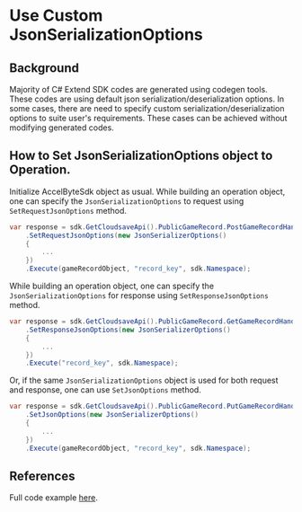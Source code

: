 # Use Custom JsonSerializationOptions

## Background
Majority of C# Extend SDK codes are generated using codegen tools. These codes are using default json serialization/deserialization options. In some cases, there are need to specify custom serialization/deserialization options to suite user's requirements.
These cases can be achieved without modifying generated codes.

## How to Set JsonSerializationOptions object to Operation.

Initialize AccelByteSdk object as usual.
While building an operation object, one can specify the `JsonSerializationOptions` to request using `SetRequestJsonOptions` method.
```csharp
var response = sdk.GetCloudsaveApi().PublicGameRecord.PostGameRecordHandlerV1Op
    .SetRequestJsonOptions(new JsonSerializerOptions()
    {
        ...
    })
    .Execute(gameRecordObject, "record_key", sdk.Namespace);
```
While building an operation object, one can specify the `JsonSerializationOptions` for response using `SetResponseJsonOptions` method.
```csharp
var response = sdk.GetCloudsaveApi().PublicGameRecord.GetGameRecordHandlerV1Op
    .SetResponseJsonOptions(new JsonSerializerOptions()
    {
        ...
    })
    .Execute("record_key", sdk.Namespace);
```
Or, if the same `JsonSerializationOptions` object is used for both request and response, one can use `SetJsonOptions` method.
```csharp
var response = sdk.GetCloudsaveApi().PublicGameRecord.PutGameRecordHandlerV1Op
    .SetJsonOptions(new JsonSerializerOptions()
    {
        ...
    })
    .Execute(gameRecordObject, "record_key", sdk.Namespace);
```

## References
Full code example [here](../AccelByte.Sdk.Tests.Mod/Services/CloudSaveTests.cs).

